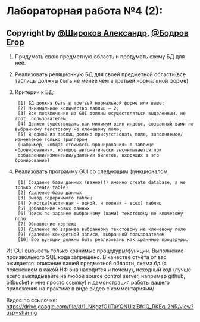 <h1> Лабораторная работа №4 (2): </h1>

## Copyright by **[@Широков Александр](https://github.com/AlexShi23)**, **[@Бодров Егор](https://github.com/EgorBodrov)**

1. Придумать свою предметную область и продумать схему БД для неё.
2. Реализовать реляционную БД для своей предметной области(все таблицы должны быть не менее чем в третьей нормальной форме)
3. Критерии к БД:

		[1] БД должна быть в третьей нормальной форме или выше;
		[2] Минимальное количество таблиц – 2;
		[3] Все подключения из GUI должны осуществляться выделенным, не root, пользователем;
		[4] Должен существовать как минимум один индекс, созданный вами по выбранному текстовому не ключевому полю;
		[5] В одной из таблиц должно присутствовать поле, заполняемое/изменяемое только триггером
		(например, «общая стоимость бронирования» в таблице «бронирования», которое автоматически высчитывается при 
		добавлении/изменении/удалении билетов, входящих в это бронирование)

4. Реализовать программу GUI со следующим функционалом:

		[1] Создание базы данных (важно(!) именно create database, а не только create table)
		[2] Удаление базы данных
		[3] Вывод содержимого таблиц
		[4] Очистка(частичная - одной, и полная - всех) таблиц
		[5] Добавление новых данных
		[6] Поиск по заранее выбранному (вами) текстовому не ключевому полю
		[7] Обновление кортежа
		[8] Удаление по заранее выбранному текстовому не ключевому полю
		[9] Удаление конкретной записи, выбранной пользователем
		[10] Все функции должны быть реализованы как хранимые процедуры.

Из GUI вызывать только хранимые процедуры/функции. Выполнение произвольного SQL кода запрещено. 
В качестве отчёта от вас ожидается: описание вашей предметной области, схема бд (с пояснением в какой НФ она находится и почему), 
исходный код (лучше всего выкладывайте на любой source control server, например github, bitbucket и мне просто ссылку) 
и демонстрация работы вашего приложения на практике в виде видео с комментариями/

Видос по ссылочке: https://drive.google.com/file/d/1LNKgzfG1lTaYQNUlzlBfrIQ_RKEq-2NR/view?usp=sharing

